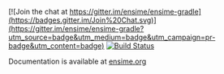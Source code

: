 [![Join the chat at https://gitter.im/ensime/ensime-gradle](https://badges.gitter.im/Join%20Chat.svg)](https://gitter.im/ensime/ensime-gradle?utm_source=badge&utm_medium=badge&utm_campaign=pr-badge&utm_content=badge)
[![Build Status](https://travis-ci.org/ensime/ensime-gradle.svg)](https://travis-ci.org/ensime/ensime-gradle)

Documentation is available at [ensime.org](http://ensime.org)
